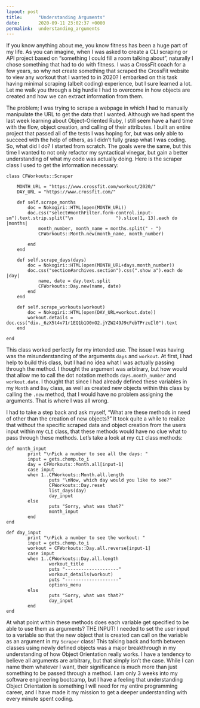 ```yaml
---
layout: post
title:      "Understanding Arguments"
date:       2020-09-11 23:02:37 +0000
permalink:  understanding_arguments
---
```



If you know anything about me, you know fitness has been a huge part of my life. As you can imagine, when I was asked to create a CLI scraping or API project based on “something I could fill a room talking about”, naturally I chose something that had to do with fitness. I was a CrossFit coach for a few years, so why not create something that scraped the CrossFit website to view any workout that I wanted to in 2020? I embarked on this task having minimal scraping (albeit coding) experience, but I sure learned a lot. Let me walk you through a big hurdle I had to overcome in how objects are created and how we can extract information from them.

The problem; I was trying to scrape a webpage in which I had to manually manipulate the URL to get the data that I wanted. Although we had spent the last week learning about Object-Oriented Ruby, I still seem have a hard time with the flow, object creation, and calling of their attributes. I built an entire project that passed all of the tests I was hoping for, but was only able to succeed with the help of others, as I didn’t fully grasp what I was coding. So, what did I do? I started from scratch. The goals were the same, but this time I wanted to not only refactor my syntactical vinegar, but gain a better understanding of what my code was actually doing. Here is the scraper class I used to get the information necessary:

```
class CFWorkouts::Scraper 
    
    MONTH_URL = "https://www.crossfit.com/workout/2020/"
    DAY_URL = "https://www.crossfit.com/"

    def self.scrape_months
        doc = Nokogiri::HTML(open(MONTH_URL))
        doc.css("select#monthFilter.form-control.input-sm").text.strip.split("\n                ").slice(1, 13).each do |months|
            month_number, month_name = months.split(" - ")
            CFWorkouts::Month.new(month_name, month_number)

        end
    end

    def self.scrape_days(days)
        doc = Nokogiri::HTML(open(MONTH_URL+days.month_number))
        doc.css("section#archives.section").css(".show a").each do |day|
            name, date = day.text.split
            CFWorkouts::Day.new(name, date)
        end
    end

    def self.scrape_workouts(workout)
        doc = Nokogiri::HTML(open(DAY_URL+workout.date))
        workout.details = doc.css("div._6zX5t4v71r1EQ1b1O0nO2.jYZW249J9cFebTPrzuIl0").text
    end

end
```

This class worked perfectly for my intended use. The issue I was having was the misunderstanding of the arguments `days` and `workout`. At first, I had help to build this class, but I had no idea what I was actually passing through the method. I thought the argument was arbitrary, but how would that allow me to call the dot notation methods `days.month_number` and `workout.date`. I thought that since I had already defined these variables in my `Month` and `Day` class, as well as created new objects within this class by calling the `.new` method, that I would have no problem assigning the arguments. That is where I was all wrong. 

I had to take a step back and ask myself, “What are these methods in need of other than the creation of new objects?” It took quite a while to realize that without the specific scraped data and object creation from the users input within my `CLI` class, that these methods would have no clue what to pass through these methods. Let’s take a look at my `CLI` class methods: 

```
def month_input
		print "\nPick a number to see all the days: "
		input = gets.chomp.to_i
		day = CFWorkouts::Month.all[input-1]
		case input
		when 1..CFWorkouts::Month.all.length
				puts "\nNow, which day would you like to see?"
				CFWorkouts::Day.reset
				list_days(day)
				day_input
		else
				puts "Sorry, what was that?"
				month_input
		end
end

def day_input
		print "\nPick a number to see the workout: "
		input = gets.chomp.to_i
		workout = CFWorkouts::Day.all.reverse[input-1]
		case input
		when 1..CFWorkouts::Day.all.length
				workout_title
				puts "--------------------"
				workout_details(workout)
				puts "--------------------"
				options_menu
		else
				puts "Sorry, what was that?"
				day_input
		end
end

```



At what point within these methods does each variable get specified to be able to use them as arguments? THE INPUT! I needed to set the user input to a variable so that the new object that is created can call on the variable as an argument in my `Scraper` class! This talking back and forth between classes using newly defined objects was a major breakthrough in my understanding of how Object Orientation really works. I have a tendency to believe all arguments are arbitrary, but that simply isn’t the case. While I can name them whatever I want, their significance is much more than just something to be passed through a method. I am only 3 weeks into my software engineering bootcamp, but I have a feeling that understanding Object Orientation is something I will need for my entire programming career, and I have made it my mission to get a deeper understanding with every minute spent coding.

